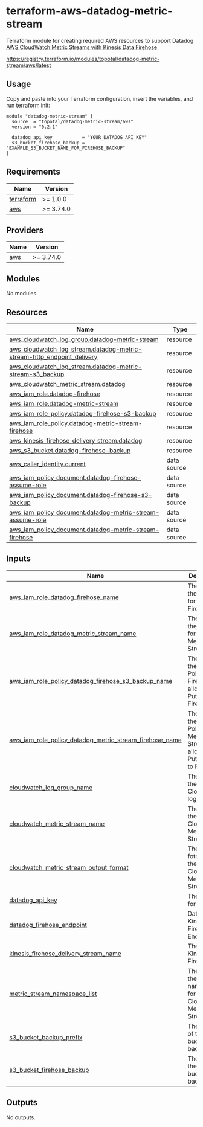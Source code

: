 # terraform-aws-datadog-metric-stream

Terraform module for creating required AWS resources to support Datadog [AWS CloudWatch Metric Streams with Kinesis Data Firehose](https://docs.datadoghq.com/integrations/guide/aws-cloudwatch-metric-streams-with-kinesis-data-firehose/?tab=cloudformation)

https://registry.terraform.io/modules/topotal/datadog-metric-stream/aws/latest

## Usage

Copy and paste into your Terraform configuration, insert the variables, and run terraform init:

```
module "datadog-metric-stream" {
  source  = "topotal/datadog-metric-stream/aws"
  version = "0.2.1"

  datadog_api_key           = "YOUR_DATADOG_API_KEY"
  s3_bucket_firehose_backup	= "EXAMPLE_S3_BUCKET_NAME_FOR_FIREHOSE_BACKUP"
}
```

<!-- BEGIN_TF_DOCS -->
## Requirements

| Name | Version |
|------|---------|
| <a name="requirement_terraform"></a> [terraform](#requirement\_terraform) | >= 1.0.0 |
| <a name="requirement_aws"></a> [aws](#requirement\_aws) | >= 3.74.0 |

## Providers

| Name | Version |
|------|---------|
| <a name="provider_aws"></a> [aws](#provider\_aws) | >= 3.74.0 |

## Modules

No modules.

## Resources

| Name | Type |
|------|------|
| [aws_cloudwatch_log_group.datadog-metric-stream](https://registry.terraform.io/providers/hashicorp/aws/latest/docs/resources/cloudwatch_log_group) | resource |
| [aws_cloudwatch_log_stream.datadog-metric-stream-http_endpoint_delivery](https://registry.terraform.io/providers/hashicorp/aws/latest/docs/resources/cloudwatch_log_stream) | resource |
| [aws_cloudwatch_log_stream.datadog-metric-stream-s3_backup](https://registry.terraform.io/providers/hashicorp/aws/latest/docs/resources/cloudwatch_log_stream) | resource |
| [aws_cloudwatch_metric_stream.datadog](https://registry.terraform.io/providers/hashicorp/aws/latest/docs/resources/cloudwatch_metric_stream) | resource |
| [aws_iam_role.datadog-firehose](https://registry.terraform.io/providers/hashicorp/aws/latest/docs/resources/iam_role) | resource |
| [aws_iam_role.datadog-metric-stream](https://registry.terraform.io/providers/hashicorp/aws/latest/docs/resources/iam_role) | resource |
| [aws_iam_role_policy.datadog-firehose-s3-backup](https://registry.terraform.io/providers/hashicorp/aws/latest/docs/resources/iam_role_policy) | resource |
| [aws_iam_role_policy.datadog-metric-stream-firehose](https://registry.terraform.io/providers/hashicorp/aws/latest/docs/resources/iam_role_policy) | resource |
| [aws_kinesis_firehose_delivery_stream.datadog](https://registry.terraform.io/providers/hashicorp/aws/latest/docs/resources/kinesis_firehose_delivery_stream) | resource |
| [aws_s3_bucket.datadog-firehose-backup](https://registry.terraform.io/providers/hashicorp/aws/latest/docs/resources/s3_bucket) | resource |
| [aws_caller_identity.current](https://registry.terraform.io/providers/hashicorp/aws/latest/docs/data-sources/caller_identity) | data source |
| [aws_iam_policy_document.datadog-firehose-assume-role](https://registry.terraform.io/providers/hashicorp/aws/latest/docs/data-sources/iam_policy_document) | data source |
| [aws_iam_policy_document.datadog-firehose-s3-backup](https://registry.terraform.io/providers/hashicorp/aws/latest/docs/data-sources/iam_policy_document) | data source |
| [aws_iam_policy_document.datadog-metric-stream-assume-role](https://registry.terraform.io/providers/hashicorp/aws/latest/docs/data-sources/iam_policy_document) | data source |
| [aws_iam_policy_document.datadog-metric-stream-firehose](https://registry.terraform.io/providers/hashicorp/aws/latest/docs/data-sources/iam_policy_document) | data source |

## Inputs

| Name | Description | Type | Default | Required |
|------|-------------|------|---------|:--------:|
| <a name="input_aws_iam_role_datadog_firehose_name"></a> [aws\_iam\_role\_datadog\_firehose\_name](#input\_aws\_iam\_role\_datadog\_firehose\_name) | The name of the IAM Role for Kinesis Firehose | `string` | `"DatadogFirehoseRole"` | no |
| <a name="input_aws_iam_role_datadog_metric_stream_name"></a> [aws\_iam\_role\_datadog\_metric\_stream\_name](#input\_aws\_iam\_role\_datadog\_metric\_stream\_name) | The name of the IAM Role for Datadog Metric Stream | `string` | `"DatadogMetricStreamRole"` | no |
| <a name="input_aws_iam_role_policy_datadog_firehose_s3_backup_name"></a> [aws\_iam\_role\_policy\_datadog\_firehose\_s3\_backup\_name](#input\_aws\_iam\_role\_policy\_datadog\_firehose\_s3\_backup\_name) | The name of the IAM Role Policy for Firehose to allow PutObject to Firehose | `string` | `"DatadogFirehoseS3BackupPolicy"` | no |
| <a name="input_aws_iam_role_policy_datadog_metric_stream_firehose_name"></a> [aws\_iam\_role\_policy\_datadog\_metric\_stream\_firehose\_name](#input\_aws\_iam\_role\_policy\_datadog\_metric\_stream\_firehose\_name) | The name of the IAM Role Policy for Metric Stream to allow PutRecords to Firehose | `string` | `"DatadogMetricStreamFirehosePolicy"` | no |
| <a name="input_cloudwatch_log_group_name"></a> [cloudwatch\_log\_group\_name](#input\_cloudwatch\_log\_group\_name) | The name of the CloudWatch log group | `string` | `"datadog-metric-stream"` | no |
| <a name="input_cloudwatch_metric_stream_name"></a> [cloudwatch\_metric\_stream\_name](#input\_cloudwatch\_metric\_stream\_name) | The name of the CloudWatch Metric Stream | `string` | `"datadog"` | no |
| <a name="input_cloudwatch_metric_stream_output_format"></a> [cloudwatch\_metric\_stream\_output\_format](#input\_cloudwatch\_metric\_stream\_output\_format) | The output fotmat of the CloudWatch Metric Stream | `string` | `"opentelemetry0.7"` | no |
| <a name="input_datadog_api_key"></a> [datadog\_api\_key](#input\_datadog\_api\_key) | The API Key for Datadog | `string` | n/a | yes |
| <a name="input_datadog_firehose_endpoint"></a> [datadog\_firehose\_endpoint](#input\_datadog\_firehose\_endpoint) | Datadog Kinesis Firehose Endpoint | `string` | `"https://awsmetrics-intake.datadoghq.com/v1/input"` | no |
| <a name="input_kinesis_firehose_delivery_stream_name"></a> [kinesis\_firehose\_delivery\_stream\_name](#input\_kinesis\_firehose\_delivery\_stream\_name) | The name of Kinesis Firehose | `string` | `"datadog"` | no |
| <a name="input_metric_stream_namespace_list"></a> [metric\_stream\_namespace\_list](#input\_metric\_stream\_namespace\_list) | The list of the namespaces for CloudWatch Metric Stream | `list(string)` | `[]` | no |
| <a name="input_s3_bucket_backup_prefix"></a> [s3\_bucket\_backup\_prefix](#input\_s3\_bucket\_backup\_prefix) | The prefix of the S3 bucket for backup | `string` | `"metrics/"` | no |
| <a name="input_s3_bucket_firehose_backup"></a> [s3\_bucket\_firehose\_backup](#input\_s3\_bucket\_firehose\_backup) | The name of the S3 bucket for backup | `string` | n/a | yes |

## Outputs

No outputs.
<!-- END_TF_DOCS -->
